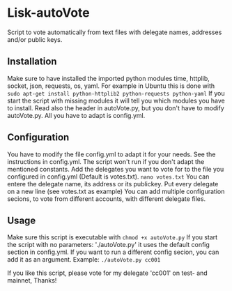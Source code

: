 # Lisk-autoVote
Script to vote automatically from text files with delegate names, addresses and/or public keys.

## Installation
Make sure to have installed the imported python modules time, httplib, socket, json, requests, os, yaml.
For example in Ubuntu this is done with 
``
sudo apt-get install python-httplib2 python-requests python-yaml
``
If you start the script with missing modules it will tell you which modules you have to install.
Read also the header in autoVote.py, but you don't have to modify autoVote.py. All you have to adapt is config.yml.

## Configuration
You have to modify the file config.yml to adapt it for your needs. See the instructions in config.yml. The script won't run if you don't adapt the mentioned constants.
Add the delegates you want to vote for to the file you configured in config.yml (Default is votes.txt). 
``
nano votes.txt
``
You can entere the delegate name, its address or its publickey. Put every delegate on a new line (see votes.txt as example)
You can add multiple configuration secions, to vote from different accounts, with different delegate files.

## Usage
Make sure this script is executable with
``
chmod +x autoVote.py
``
If you start the script with no parameters: './autoVote.py' it uses the default config section in config.yml.
If you want to run a different config secion, you can add it as an argument.
Example: 
``
./autoVote.py cc001
``

If you like this script, please vote for my delegate 'cc001' on test- and mainnet, Thanks!
